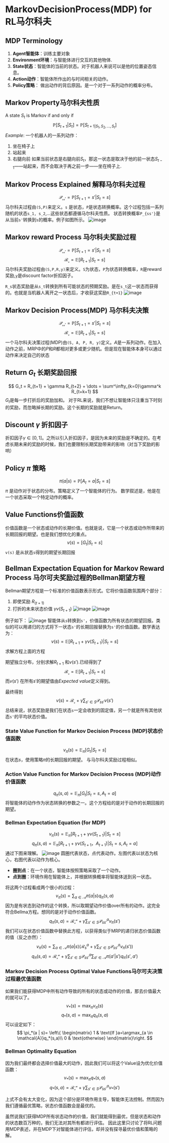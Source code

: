 # MarkovDecisionProcess(MDP) for RL马尔科夫
## MDP Terminology 
1. **Agent智能体**：训练主要对象
2. **Environment环境**：与智能体进行交互的其他物体. 
3. **State状态**：智能体的当前的状态。对于机器人来说可以是他的位置姿态信息。
4. **Action动作**：智能体所作出的与时间相关的动作。
5. **Policy策略**： 做出动作的背后原因。是一个对于一系列动作的概率分布。

## Markov Property马尔科夫性质
A state $S_t$ is Markov if and only if
$$
    \mathbb{P}[S_{t+1} | S_{t}] = \mathbb{P}[S_{t+1 | S_1, S_2,...,S_t}]
$$
*Example*: 一个机器人的一系列动作：
1. 坐在椅子上
2. 站起来
3. 右腿向前
如果当前状态是右腿向前$S_t$，那这一状态是取决于他的前一状态$S_{t-1}$——站起来，而不会取决于再之前一步——坐在椅子上.

## Markov Process Explained 解释马尔科夫过程
$$
\mathcal{P_{ss'}} =  \mathbb{P}[S_{t+1} = s' | S_{t} = s]
$$
马尔科夫过程由`(S,P)`来定义。`s` 是状态，`P`是状态转换概率。这个过程包括一系列随机的状态`s_1, s_2`,...这些状态都遵循马尔科夫性质。
状态转换概率`P_{ss'}`是从当前`s'`转换到`s`的概率。例子如图所示。
![image](/docs/chapter1/image/3_markov-decision-process.png "markov-process")

## Markov reward Process 马尔科夫奖励过程
$$
\mathcal{P_{ss'}} =  \mathbb{P}[S_{t+1} = s' | S_{t} = s]
$$
$$
\mathcal{R_{s}} =  \mathbb{E}[R_{t+1} | S_{t} = s]
$$
马尔科夫奖励过程由`(S,P,R,y)`来定义。`S`为状态，`P`为状态转换概率，`R`是reward奖励,`y`是discount factor折扣因子。

`R_s`状态奖励是从`s_t`转换到所有可能状态的预期奖励。是在`s_t`这一状态而获得的。也就是当机器人离开之一状态后，才收获这奖励`R_{t+1}`
![image](/docs/chapter1/image/5_markov-decision-process.png "markov-process")

## Markov Decision Process(MDP) 马尔科夫决策
$$
\mathcal{P_{ss'}} =  \mathbb{P}[S_{t+1} = s' | S_{t} = s]
$$
$$
\mathcal{R_{s}} =  \mathbb{E}[R_{t+1} | S_{t} = s]
$$
一个马尔科夫决策过程(MDP)由`(S, A, P, R, y)`定义。$A$是一系列动作。在加入动作之前，MRP中的$P$和$R$都相对更多或更少随机。但是现在智能体本身可以通过动作来决定自己的状态

## Return $G_t$ 长期奖励回报
$$
G_t = R_{t+1} + \gamma R_{t+2} + \dots = \sum^\infty_{k=0}\gamma^k R_{t+k+1}
$$
$G_t$是每一步打折后的奖励加和。
对于RL来说，我们不想让智能体只注重当下时刻的奖励，而忽略掉长期的奖励。这个长期的奖励就是Return。

## Discount $\gamma$ 折扣因子
折扣因子$\gamma \in [0, 1]$。之所以引入折扣因子，是因为未来的奖励是不确定的。在考虑长期未来的奖励的时候，我们也要限制长期奖励带来的影响（对当下奖励的影响）

## Policy $\pi$ 策略
$$
\pi(a | s) = \mathbb{P}[A_t=a | S_t = s]
$$
$\pi$ 是动作对于状态的分布。策略定义了一个智能体的行为。
数学叙述是，他是在一个状态采取一个特定动作的概率。

## Value Functions价值函数
价值函数是一个状态或动作的长期价值。也就是说，它是一个状态或动作所带来的长期回报的期望。也是我们想优化的重点。
$$
v(s) = \mathbb[G_t | S_t = s]
$$
`v(s)` 是从状态`s`得到的期望长期回报

## Bellman Expectation Equation for Markov Reward Process 马尔可夫奖励过程的Bellman期望方程
Bellman期望方程是一个标准的价值函数表示形式。它将价值函数氛围两个部分：
1. 即使奖励 $R_(t+1)$
2. 打折的未来状态价值 $\gamma v(S_{t+1})$
![image](/docs/chapter1/image/10_markov-decision-process.png)
![image](/docs/chapter1/image/11_markov-decision-process.png)

例子如下：
![image](/docs/chapter1/image/12_markov-decision-process.png)
智能体从`s`转换到`s'`，价值函数为所有状态的期望回报。类似的可以用递归的方式将下一状态`s'`的长期回报替换为`s'`的价值函数。数学表达为：
$$
v(s)=\mathbb{E}[R_{t+1}+\gamma v(S_{t+1}) | S_t = s]
$$
求解方程上面的方程

期望独立分布，分别求解$R_{t+1}$ 和$v(s')$.已经得到了
$$
\mathcal{R_{s}} =  \mathbb{E}[R_{t+1} | S_{t} = s]
$$
而$v(s')$ 在所有$s'$的期望值由*Expected value*定义得到。

最终得到
$$
v(s) = \mathcal{R_{s}}+\gamma \sum_{s' \in S} \mathcal{P}_{ss'}v(s')
$$
总结来说，状态奖励是我们在状态`s`一定会收到的固定值，另一个就是所有其他状态`s'`的平均状态价值。

### State Value Function for Markov Decision Process (MDP)状态价值函数
$$
v_{\pi}(s)=\mathbb{E}_{\pi}[G_t | S_t=s]
$$
在状态$s$，使用策略$\pi$的长期回报的期望。
与马尔科夫奖励过程相似。
### Action Value Function for Markov Decision Process (MDP)动作价值函数
$$
q_{\pi}(s,a)=\mathbb{E}_{\pi}[G_t | S_t=s, A_t = a]
$$
将智能体的动作作为状态转换的参数之一。这个方程给的是对于动作的长期回报的期望。

### Bellman Expectation Equation (for MDP)
$$
v_{\pi}(s)=\mathbb{E}_{\pi}[R_{t+1}+\gamma v(S_{t+1}) | S_t = s]
$$
$$
q_{\pi}(s,a)=\mathbb{E}_{\pi}[R_{t+1}+\gamma v(S_{t+1}， A_{t+1}) | S_t = s, A_t = a]
$$
通过下图来理解。
![image](/docs/chapter1/image/18_markov-decision-process.png)
圆圈代表状态，点代表动作。左图代表以状态为核心，右图代表以动作为核心。
- **圈到点**：在一个状态，智能体按照策略采取了一个动作。
- **点到圈**：环境作用在智能体上，并根据转换概率将智能体送到另一状态。

将这两个过程看成两个很小的过程：
$$
v_{\pi}(s) = \sum_{a \in \mathcal A}\pi(a | s)q_{\pi}(s, a)
$$
因为是有状态到动作的这个转换，所以取期望动作价值over所有的动作。这完全符合Bellma方程。想同的是对于动作价值函数。
$$
q_\pi(s,a) = \mathcal{R_{s}^a}+\gamma \sum_{s' \in S} \mathcal{P}^{a}_{ss'}v_{\pi}(s')
$$
我们可以在状态价值函数中替换此方程，以获得类似于MRP的递归状态价值函数的值（反之亦然）：
$$
v_{\pi}(s) = \sum_{a \in \mathcal A}\pi(a | s)(\mathcal{R}^a_s+\gamma \sum_{s' \in S} \mathcal{P}^{a}_{ss'}v_{\pi}(s'))
$$
$$
q_\pi(s,a) = \mathcal{R_{s}^a}+\gamma \sum_{s' \in S} \mathcal{P}^{a}_{ss'} \sum_{a' \in \mathcal{A}}\pi(a' | s')q_\pi(s', a')
$$

### Markov Decision Process Optimal Value Functions马尔可夫决策过程最优值函数
如果我们能获得MDP中所有动作导致的所有的状态或动作的价值，那去价值最大的就可以了。
$$
v_*(s)=\max_\pi v_\pi(s)
$$
$$
q_*(s,a)=\max_\pi q_\pi(s,a)
$$
可以设定如下：
$$
\pi_*(a | s)= \left\{
\begin{matrix}
1 & \text{If }a=\argmax_{a \in \mathcal{A}}q_*(s,a)\\
0 & \text{otherwise}
\end{matrix}\right.
$$

### Bellman Optimality Equation

因为我们最终都会选择价值最大的动作，因此我们可以将这个Value设为优化价值函数：
$$
v_*(s)=\max_\pi q_*(s,a)
$$
$$
q_*(s,a) = \mathcal{R_{s}^a}+\gamma \sum_{s' \in S} \mathcal{P}^{a}_{ss'}v_{*}(s')
$$

上式不会有太大变化，因为这个部分是环境作用主导，智能体无法控制。然而因为我们遵循最优策略，状态价值函数会是最优的。

虽然说我们获得MDP所有状态动作的价值，我们就能得到最优，但是状态和动作的状态数百万种的，我们无法对其所有都进行评估。
因此这里只讨论了将RL问题用MDP表述，并在MDP下对智能体进行评估，却并没有探寻最优价值和策略的解。
